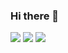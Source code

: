 ### Hi there 👋
<img src="https://capsule-render.vercel.app/api?type=wave&color=auto&height=200&section=header&text=wonjeong%20github&fontSize=90" />
<img src="https://img.shields.io/badge/JAVA-3178C6?style=flat&logo=JAVA&logoColor=white"/>
<img src="https://img.shields.io/badge/java-%23007396.svg?&style=for-the-badge&logo=java&logoColor=white" />
<!--
**jewonjeong/jewonjeong** is a ✨ _special_ ✨ repository because its `README.md` (this file) appears on your GitHub profile.

Here are some ideas to get you started:

- 🔭 I’m currently working on ...
- 🌱 I’m currently learning ...
- 👯 I’m looking to collaborate on ...
- 🤔 I’m looking for help with ...
- 💬 Ask me about ...
- 📫 How to reach me: ...
- 😄 Pronouns: ...
- ⚡ Fun fact: ...
-->
